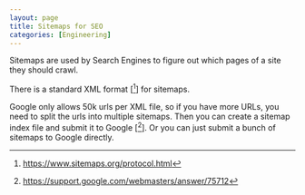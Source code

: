 ```yaml
---
layout: page
title: Sitemaps for SEO
categories: [Engineering]
---
```


Sitemaps are used by Search Engines to figure out which pages of a site they should crawl.

There is a standard XML format [[^0]] for sitemaps.

Google only allows 50k urls per XML file, so if you have more URLs, you need to split the urls
into multiple sitemaps. Then you can create a sitemap index file and submit it to Google [[^1]].
Or you can just submit a bunch of sitemaps to Google directly.

[^0]: https://www.sitemaps.org/protocol.html
[^1]: https://support.google.com/webmasters/answer/75712
